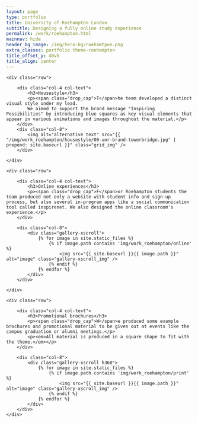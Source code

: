 ```yaml
---
layout: page
type: portfolio
title: University of Roehampton London
subtitle: Designing a fully online study experience
permalink: /work/roehampton.html
mainnav: hide
header_bg_image: /img/hero-bg/roehamtpon.png
extra_classes: portfolio theme-roehampton
title_offset_y: 40vh
title_align: center
---
```


<div class="wrapper">
	
	<div class="row">		
		
		<div class="col-4 col-text">
			<h3>Housestyle</h3>
			<p><span class="drop_cap">T</span>he team developed a distinct visual style under my lead. 
			We aimed to support the brand message "Inspiring Possibilities" by introducing blue squares as key visual elements that appear in various animations and images throughout the material.</p>			
		</div>
		<div class="col-8">
			<img alt="alternative text" src="{{ "/img/work_roehampton/housestyle/00-uor-brand-towerbridge.jpg" | prepend: site.baseurl }}" class="grid_img" />
		</div>

	</div>

	<div class="row">				

		<div class="col-4 col-text">
			<h3>Online experiences</h3>
			<p><span class="drop_cap">F</span>or Roehampton students the team produced not only a website with student info and sign-up process, but also several in-program apps like a social communication tool called inspirenet. We also designed the online classroom's experience.</p>
		</div>

		<div class="col-8">
			<div class="gallery-xscroll">
				{% for image in site.static_files %}
				    {% if image.path contains 'img/work_roehampton/online' %}
				        <img src="{{ site.baseurl }}{{ image.path }}" alt="image" class="gallery-xscroll_img" />
				    {% endif %}
				{% endfor %}
			</div>
		</div>

	</div>

	<div class="row">		

		<div class="col-4 col-text">
			<h3>Promotional brochures</h3>
			<p><span class="drop_cap">W</span>e produced some example brochures and promotional material to be given out at events like the campus graduation or alumni meetings.</p>
			<p><em>All material is produced in a square shape to fit with the theme.</em></p>
		</div>

		<div class="col-8">
			<div class="gallery-xscroll h360">
				{% for image in site.static_files %}
				    {% if image.path contains 'img/work_roehampton/print' %}
				        <img src="{{ site.baseurl }}{{ image.path }}" alt="image" class="gallery-xscroll_img" />
				    {% endif %}
				{% endfor %}
			</div>
		</div>
	</div>
</div>